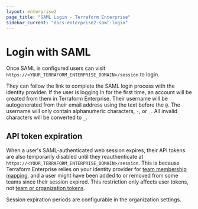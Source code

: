 ```yaml
---
layout: enterprise2
page_title: "SAML Login - Terraform Enterprise"
sidebar_current: "docs-enterprise2-saml-login"
---
```


# Login with SAML

Once SAML is configured users can visit `https://<YOUR_TERRAFORM_ENTERPRISE_DOMAIN>/session` to login.

They can follow the link to complete the SAML login process with the identity provider. If the user is logging in for the first time, an account will be created from them in Terraform Enterprise. Their username will be autogenerated from their email address using the text before the `@`. The username will only contain alphanumeric characters, `-`, or `_`. All invalid characters will be converted to `_`.

## API token expiration

When a user's SAML-authenticated web session expires, their API tokens are also temporarily disabled until they reauthenticate at `https://<YOUR_TERRAFORM_ENTERPRISE_DOMAIN>/session`. This is because Terraform Enterprise relies on your identity provider for [team membership mapping](./team-membership.html), and a user might have been added to or removed from some teams since their session expired. This restriction only affects user tokens, not [team or organization tokens](../users-teams-organizations/service-accounts.html).

Session expiration periods are configurable in the organization settings.
